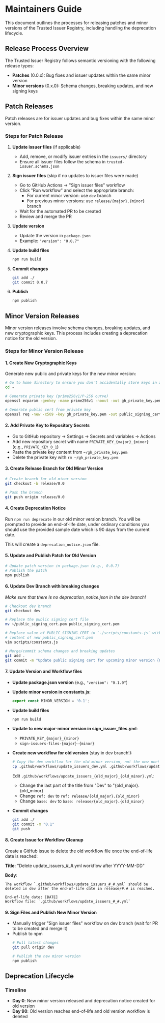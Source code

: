 # Maintainers Guide

This document outlines the processes for releasing patches and minor versions of the Trusted Issuer Registry, including handling the deprecation lifecycle.

## Release Process Overview

The Trusted Issuer Registry follows semantic versioning with the following release types:

- **Patches** (0.0.x): Bug fixes and issuer updates within the same minor version
- **Minor versions** (0.x.0): Schema changes, breaking updates, and new signing keys

## Patch Releases

Patch releases are for issuer updates and bug fixes within the same minor version.

### Steps for Patch Release

1. **Update issuer files** (if applicable)
   - Add, remove, or modify issuer entries in the `issuers/` directory
   - Ensure all issuer files follow the schema in `trusted-issuer.schema.json`

2. **Sign issuer files** (skip if no updates to issuer files were made)
   - Go to GitHub Actions → "Sign issuer files" workflow
   - Click "Run workflow" and select the appropriate branch:
     - For current minor version: use `dev` branch
     - For previous minor versions: use `release/{major}.{minor}` branch
   - Wait for the automated PR to be created
   - Review and merge the PR

3. **Update version**
   - Update the version in `package.json`
   - Example: `"version": "0.0.7"`

4. **Update build files**
   ```bash
   npm run build
   ```

6. **Commit changes**
   ```bash
   git add ./
   git commit 0.0.7
   ```

7. **Publish**
   ```bash
   npm publish
   ```

## Minor Version Releases

Minor version releases involve schema changes, breaking updates, and new cryptographic keys. This process includes creating a deprecation notice for the old version.

### Steps for Minor Version Release

#### 1. Create New Cryptographic Keys

Generate new public and private keys for the new minor version:

```bash
# Go to home directory to ensure you don't accidentally store keys in any git repo
cd ~

# Generate private key (prime256v1/P-256 curve)
openssl ecparam -genkey -name prime256v1 -noout -out gh_private_key.pem

# Generate public cert from private key
openssl req -new -x509 -key gh_private_key.pem -out public_signing_cert.pem -days 3650 -subj "/CN=Universal Verify Root CA"
```

#### 2. Add Private Key to Repository Secrets

- Go to GitHub repository → Settings → Secrets and variables → Actions
- Add new repository secret with name `PRIVATE_KEY_{major}_{minor}` (e.g., `PRIVATE_KEY_0_1`)
- Paste the private key content from `~/gh_private_key.pem`
- Delete the private key with `rm ~/gh_private_key.pem`

#### 3. Create Release Branch for Old Minor Version

```bash
# Create branch for old minor version
git checkout -b release/0.0

# Push the branch
git push origin release/0.0
```

#### 4. Create Deprecation Notice

Run `npm run deprecate` in our old minor version branch. You will be prompted to provide an end-of-life date, under ordinary conditions you should use the provided sample date which is 90 days from the current date.

This will create a `deprecation_notice.json` file.

#### 5. Update and Publish Patch for Old Version

```bash
# Update patch version in package.json (e.g., 0.0.7)
# Publish the patch
npm publish
```

#### 6. Update Dev Branch with breaking changes
_Make sure that there is no deprecation_notice.json in the dev branch!_
```bash
# Checkout dev branch
git checkout dev

# Replace the public signing cert file
mv ~/public_signing_cert.pem public_signing_cert.pem

# Replace value of PUBLIC_SIGNING_CERT in `./scripts/constants.js` with
# content of new public_signing_cert.pem
vim scripts/constants.js

# Merge/commit schema changes and breaking updates
git add .
git commit -m "Update public signing cert for upcoming minor version {major}.{minor}"
```

#### 7. Update Version and Workflow files

- **Update package.json version** (e.g., `"version": "0.1.0"`)
- **Update minor version in constants.js**:
  ```javascript
  export const MINOR_VERSION = '0.1';
  ```
- **Update build files**
  ```bash
  npm run build
  ```
- **Update to new major-minor version in sign_issuer_files.yml**:
  - `PRIVATE_KEY_{major}_{minor}`
  - `sign-issuers-files-{major}-{minor}`
- **Create new workflow for old version** (stay in dev branch!):
  ```bash
  # Copy the dev workflow for the old minor version, not the new one!
  cp .github/workflows/update_issuers_dev.yml .github/workflows/update_issuers_{old_major}_{old_minor}.yml
  ```

  Edit `.github/workflows/update_issuers_{old_major}_{old_minor}.yml`:
  - Change the last part of the title from "Dev" to "{old_major}.{old_minor}
  - Change `ref: dev` to `ref: release/{old_major}.{old_minor}`
  - Change `base: dev` to `base: release/{old_major}.{old_minor}`
- **Commit changes**
  ```bash
  git add ./
  git commit -m "0.1"
  git push
  ```

#### 8. Create Issue for Workflow Cleanup

Create a GitHub issue to delete the old workflow file once the end-of-life date is reached:

**Title**: "Delete update_issuers_#_#.yml workflow after YYYY-MM-DD"

**Body**:
```
The workflow `.github/workflows/update_issuers_#_#.yml` should be deleted in dev after the end-of-life date in release/#.# is reached.

End-of-life date: [DATE]
Workflow file: `.github/workflows/update_issuers_#_#.yml`
```

#### 9. Sign Files and Publish New Minor Version

- Manually trigger "Sign issuer files" workflow on dev branch (wait for PR to be created and merge it)
- Publish to npm
  ```bash
  # Pull latest changes
  git pull origin dev

  # Publish the new minor version
  npm publish
  ```

## Deprecation Lifecycle

### Timeline

- **Day 0**: New minor version released and deprecation notice created for old version
- **Day 90**: Old version reaches end-of-life and old version workflow is deleted
